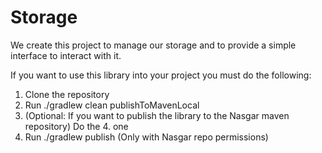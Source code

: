 # Storage
We create this project to manage our storage and to provide a simple
interface to interact with it.

If you want to use this library into your project you must do the following:
1. Clone the repository
2. Run ./gradlew clean publishToMavenLocal
3. (Optional: If you want to publish the library to the Nasgar maven repository) Do the 4. one
4. Run ./gradlew publish (Only with Nasgar repo permissions)